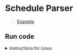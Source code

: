 # Schedule Parser

> [Example](https://donskow.com/sirius)


## Run code
<details>
  <summary>Instructions for Linux</summary>

0. Create ".env" file with your login and password for [your account](https://lks.siriusuniversity.ru/login):
> Example is located at: **.env.example**

1. If necessary, install dependent packages:
  
```linux
pip install -r requirements.txt 
```

2. Run bash command in the root folder to get keywords from test file:
 
```linux
python parser/main.py 
```

3. Your result is located at:

```linux
data/sirius.html
```
</details>